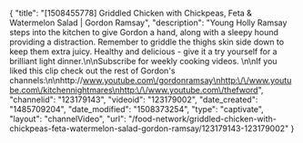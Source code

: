 {
    "title": "[1508455778] Griddled Chicken with Chickpeas, Feta & Watermelon Salad | Gordon Ramsay",
    "description": "Young Holly Ramsay steps into the kitchen to give Gordon a hand, along with a sleepy hound providing a distraction. Remember to griddle the thighs skin side down to keep them extra juicy. Healthy and delicious - give it a try yourself for a brilliant light dinner.\n\nSubscribe for weekly cooking videos. \n\nIf you liked this clip check out the rest of Gordon's channels:\n\nhttp:\/\/www.youtube.com\/gordonramsay\nhttp:\/\/www.youtube.com\/kitchennightmares\nhttp:\/\/www.youtube.com\/thefword",
    "channelid": "123179143",
    "videoid": "123179002",
    "date_created": "1485709204",
    "date_modified": "1508373254",
    "type": "captivate",
    "layout": "channelVideo",
    "url": "\/food-network\/griddled-chicken-with-chickpeas-feta-watermelon-salad-gordon-ramsay\/123179143-123179002"
}